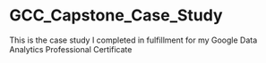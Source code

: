 # GCC_Capstone_Case_Study
This is the case study I completed in fulfillment for my Google Data Analytics Professional Certificate
